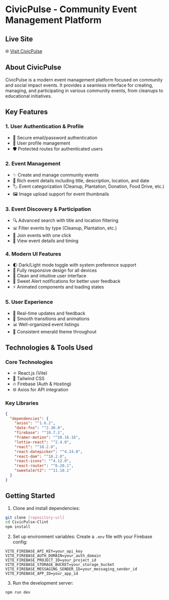 # CivicPulse - Community Event Management Platform

## Live Site
🌐 [Visit CivicPulse](https://civicpulse-977ae.web.app/)

## About CivicPulse
CivicPulse is a modern event management platform focused on community and social impact events. It provides a seamless interface for creating, managing, and participating in various community events, from cleanups to educational initiatives.

## Key Features

### 1. User Authentication & Profile
- 🔐 Secure email/password authentication
- 👤 User profile management
- 🛡️ Protected routes for authenticated users

### 2. Event Management
- ✨ Create and manage community events
- 📝 Rich event details including title, description, location, and date
- 🏷️ Event categorization (Cleanup, Plantation, Donation, Food Drive, etc.)
- 🖼️ Image upload support for event thumbnails

### 3. Event Discovery & Participation
- 🔍 Advanced search with title and location filtering
- 📊 Filter events by type (Cleanup, Plantation, etc.)
- 🤝 Join events with one click
- 📅 View event details and timing

### 4. Modern UI Features
- 🌓 Dark/Light mode toggle with system preference support
- 📱 Fully responsive design for all devices
- 🎨 Clean and intuitive user interface
- 🔔 Sweet Alert notifications for better user feedback
- ⚡ Animated components and loading states

### 5. User Experience
- 🎯 Real-time updates and feedback
- 🔄 Smooth transitions and animations
- 📊 Well-organized event listings
- 🎨 Consistent emerald theme throughout

## Technologies & Tools Used

### Core Technologies
- ⚛️ React.js (Vite)
- 🎨 Tailwind CSS
- 🔥 Firebase (Auth & Hosting)
- 🌐 Axios for API integration

### Key Libraries
```json
{
  "dependencies": {
    "axios": "^1.6.2",
    "date-fns": "^2.30.0",
    "firebase": "^10.7.1",
    "framer-motion": "^10.16.16",
    "lottie-react": "^2.4.0",
    "react": "^18.2.0",
    "react-datepicker": "^4.24.0",
    "react-dom": "^18.2.0",
    "react-icons": "^4.12.0",
    "react-router": "^6.20.1",
    "sweetalert2": "^11.10.1"
  }
}
```

## Getting Started

1. Clone and install dependencies:
```bash
git clone [repository-url]
cd CivicPulse-Clint
npm install
```

2. Set up environment variables:
Create a `.env` file with your Firebase config:
```env
VITE_FIREBASE_API_KEY=your_api_key
VITE_FIREBASE_AUTH_DOMAIN=your_auth_domain
VITE_FIREBASE_PROJECT_ID=your_project_id
VITE_FIREBASE_STORAGE_BUCKET=your_storage_bucket
VITE_FIREBASE_MESSAGING_SENDER_ID=your_messaging_sender_id
VITE_FIREBASE_APP_ID=your_app_id
```

3. Run the development server:
```bash
npm run dev
```


